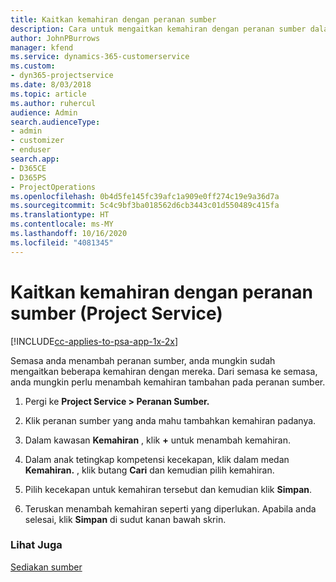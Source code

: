 ```yaml
---
title: Kaitkan kemahiran dengan peranan sumber
description: Cara untuk mengaitkan kemahiran dengan peranan sumber dalam Project Service
author: JohnPBurrows
manager: kfend
ms.service: dynamics-365-customerservice
ms.custom:
- dyn365-projectservice
ms.date: 8/03/2018
ms.topic: article
ms.author: ruhercul
audience: Admin
search.audienceType:
- admin
- customizer
- enduser
search.app:
- D365CE
- D365PS
- ProjectOperations
ms.openlocfilehash: 0b4d5fe145fc39afc1a909e0ff274c19e9a36d7a
ms.sourcegitcommit: 5c4c9bf3ba018562d6cb3443c01d550489c415fa
ms.translationtype: HT
ms.contentlocale: ms-MY
ms.lasthandoff: 10/16/2020
ms.locfileid: "4081345"
---
```

# <a name="associate-skills-with-resource-roles-project-service"></a>Kaitkan kemahiran dengan peranan sumber (Project Service)

[!INCLUDE[cc-applies-to-psa-app-1x-2x](../includes/cc-applies-to-psa-app-1x-2x.md)]

Semasa anda menambah peranan sumber, anda mungkin sudah mengaitkan beberapa kemahiran dengan mereka. Dari semasa ke semasa, anda mungkin perlu menambah kemahiran tambahan pada peranan sumber.  
  
1.  Pergi ke **Project Service > Peranan Sumber.**  
  
2.  Klik peranan sumber yang anda mahu tambahkan kemahiran padanya.  
  
3.  Dalam kawasan **Kemahiran** , klik **+** untuk menambah kemahiran.  
  
4.  Dalam anak tetingkap kompetensi kecekapan, klik dalam medan **Kemahiran.** , klik butang **Cari** dan kemudian pilih kemahiran.  
  
5.  Pilih kecekapan untuk kemahiran tersebut dan kemudian klik **Simpan**.  
  
6.  Teruskan menambah kemahiran seperti yang diperlukan. Apabila anda selesai, klik **Simpan** di sudut kanan bawah skrin.  
  
### <a name="see-also"></a>Lihat Juga  
 [Sediakan sumber](../psa/set-up-resources.md)
